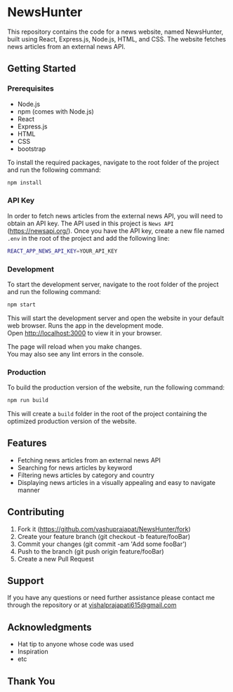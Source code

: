 # NewsHunter

This repository contains the code for a news website, named NewsHunter, built using React, Express.js, Node.js, HTML, and CSS. The website fetches news articles from an external news API.

## Getting Started

### Prerequisites

- Node.js
- npm (comes with Node.js)
- React
- Express.js
- HTML
- CSS
- bootstrap

To install the required packages, navigate to the root folder of the project and run the following command:

```bash
npm install
```

### API Key

In order to fetch news articles from the external news API, you will need to obtain an API key. The API used in this project is `News API` (https://newsapi.org/). Once you have the API key, create a new file named `.env` in the root of the project and add the following line:
```bash
REACT_APP_NEWS_API_KEY=YOUR_API_KEY
```

### Development

To start the development server, navigate to the root folder of the project and run the following command:
```bash
npm start
```
This will start the development server and open the website in your default web browser.
Runs the app in the development mode.\
Open [http://localhost:3000](http://localhost:3000) to view it in your browser.

The page will reload when you make changes.\
You may also see any lint errors in the console.


### Production

To build the production version of the website, run the following command:
```bash
npm run build
```

This will create a `build` folder in the root of the project containing the optimized production version of the website.

## Features

- Fetching news articles from an external news API
- Searching for news articles by keyword
- Filtering news articles by category and country
- Displaying news articles in a visually appealing and easy to navigate manner

## Contributing

1. Fork it (https://github.com/vashuprajapat/NewsHunter/fork)
2. Create your feature branch (git checkout -b feature/fooBar)
3. Commit your changes (git commit -am 'Add some fooBar')
4. Push to the branch (git push origin feature/fooBar)
5. Create a new Pull Request

## Support

If you have any questions or need further assistance please contact me through the repository or at [vishalprajapati615@gmail.com](mailto:vishalprajapati615@gmail.com)


## Acknowledgments

- Hat tip to anyone whose code was used
- Inspiration
- etc

## Thank You
